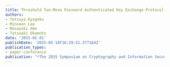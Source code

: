 ```yaml
---
title: Threshold Two-Move Password Authenticated Key Exchange Protocol
authors:
- Tetsuya Kyogoku
- Minseon Lee
- Masayuki Abe
- Tatsuaki Okamoto
date: '2015-01-01'
publishDate: '2025-05-18T16:29:51.377164Z'
publication_types:
- paper-conference
publication: "*The 2015 Symposium on Cryptography and Information Security (SCIS'15)*"
---
```

